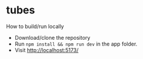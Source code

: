 # tubes

 How to build/run locally
* Download/clone the repository
* Run `npm install && npm run dev` in the app folder.
* Visit [http://localhost:5173/](http://localhost:5173/)